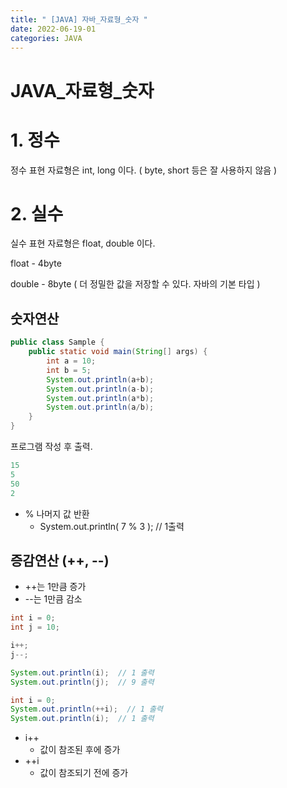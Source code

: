 ```yaml
---
title: " [JAVA] 자바_자료형_숫자 "
date: 2022-06-19-01
categories: JAVA
---
```


# JAVA_자료형_숫자

# 1. 정수

정수 표현 자료형은 int, long 이다. ( byte, short 등은 잘 사용하지 않음 )

# 2. 실수

실수 표현 자료형은 float, double 이다.

float - 4byte

double - 8byte ( 더 정밀한 값을 저장할 수 있다. 자바의 기본 타입 )

## 숫자연산

```java
public class Sample {
    public static void main(String[] args) {
        int a = 10;
        int b = 5;
        System.out.println(a+b);
        System.out.println(a-b);
        System.out.println(a*b);
        System.out.println(a/b);
    }
}
```

프로그램 작성 후 출력.

```java
15
5
50
2
```

- % 나머지 값 반환
    - System.out.println( 7 % 3 ); // 1출력

## 증감연산 (++, --)

- ++는 1만큼 증가
- --는 1만큼 감소

```java
int i = 0;
int j = 10;

i++;
j--;

System.out.println(i);  // 1 출력
System.out.println(j);  // 9 출력
```

```java
int i = 0;
System.out.println(++i);  // 1 출력
System.out.println(i);  // 1 출력
```

- i++
    - 값이 참조된 후에 증가
- ++i
    - 값이 참조되기 전에 증가
